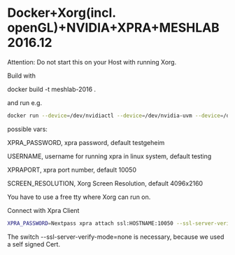 # Docker+Xorg(incl. openGL)+NVIDIA+XPRA+MESHLAB 2016.12

Attention: Do not start this on your Host with running Xorg. 

Build with 

docker build -t meshlab-2016 .

and run e.g.
```sh
docker run --device=/dev/nvidiactl --device=/dev/nvidia-uvm --device=/dev/nvidia7 --device=/dev/tty60 -p 10050:10050 -e XPRA_PASSWORD=Nextpass -e USERNAME=testing -h meshlab-2016 --name=meshlab-2016 meshlab-2016
```
possible vars:

XPRA_PASSWORD, xpra password, default testgeheim

USERNAME, username for running xpra in linux system, default testing

XPRAPORT, xpra port number, default 10050

SCREEN_RESOLUTION, Xorg Screen Resolution, default 4096x2160


You have to use a free tty where Xorg can run on. 

Connect with Xpra Client 

```sh
XPRA_PASSWORD=Nextpass xpra attach ssl:HOSTNAME:10050 --ssl-server-verify-mode=none
```

The switch --ssl-server-verify-mode=none is necessary, because we used a self signed Cert.
